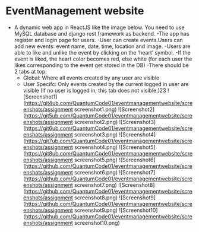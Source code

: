 # EventManagement website
 - A dynamic web app in ReactJS like the image below. You need to use MySQL database and django rest framework as backend.
 -The app has register and login page for users.
 -User can create events.Users can add new events: event name, date, time, location and image.
 -Users are able to like and unlike the event by clicking on the ‘heart’ symbol.
 -If the event is liked, the heart color becomes red, else white (for each user the likes corresponding to the event get stored in the DB)
 -There should be 2 tabs at top:
   - Global: Where all events created by any user are visible
   - User Specifc: Only events created by the current logged in user are visible (If no user is logged in, this tab does not visible.)23
![Screenshot1](https://git4ub.com/QuantumCode01/eventmanagementwebsite/screenshots/assignment screenshot1.png)
![Screenshot2](https://git5ub.com/QuantumCode01/eventmanagementwebsite/screenshots/assignment screenshot2.png)
![Screenshot3](https://git6ub.com/QuantumCode01/eventmanagementwebsite/screenshots/assignment screenshot3.png)
![Screenshot4](https://git7ub.com/QuantumCode01/eventmanagementwebsite/screenshots/assignment screenshot4.png)
![Screenshot5](https://git8ub.com/QuantumCode01/eventmanagementwebsite/screenshots/assignment screenshot5.png)
![Screenshot6](https://github.com/QuantumCode01/eventmanagementwebsite/screenshots/assignment screenshot6.png)
![Screenshot7](https://github.com/QuantumCode01/eventmanagementwebsite/screenshots/assignment screenshot7.png)
![Screenshot8](https://github.com/QuantumCode01/eventmanagementwebsite/screenshots/assignment screenshot8.png)
![Screenshot9](https://github.com/QuantumCode01/eventmanagementwebsite/screenshots/assignment screenshot9.png)
![Screenshot10](https://github.com/QuantumCode01/eventmanagementwebsite/screenshots/assignment screenshot10.png)
